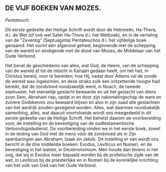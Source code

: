 ## DE VIJF BOEKEN VAN MOZES. 

_Pentateuch._ 
  
Dit eerste gedeelte der Heilige Schrift wordt door de Hebreeën, Ha-Thora, d.i. de Wet (of ook wel Safer Ha-Thora d.i. het Wetboek), en in de vertaling van de "Zeventig" (Septuaginta) Pentateuchos d.i. het vijfdelige boek genaamd. Het vormt één afgerond geheel, beginnende met de schepping van de wereld en eindigende met de dood van Mozes, de Middelaar van het Oude Verbond. 
  
Het bevat de geschiedenis van alles, wat God, de Heere, van de schepping van de wereld af tot de intocht in Kanaän gedaan heeft, om het heil, in Christus bereid, voor te bereiden; hoe Hij, nadat door Adams val de zonde de wereld was ingekomen, en deze straks zulk een ontzettende hoogte had bereikt, dat de zondvloed noodzakelijk werd, in Noach, de tweede stamvader, het menselijk geslacht bewaarde en uit het geslacht van diens zoon Sem, Abraham riep, opdat in en door zijn nakomelingschap de ware en zuivere Godskennis zou bewaard blijven en alzo in zijn zaad alle geslachten van het aardrijk zouden gezegend worden. Alles, wat daarmee noodzakelijk samenhing, alles, wat daaruit voortvloeide wordt ons meegedeeld in dit eerste gedeelte van de Heilige Schrift. Het behelst daarom de voorbereiding voor, de instelling en de bevestiging van de oudtestamentische Verbondsgodsdienst. De voorbereiding vinden we in het eerste boek, zowel in de leiding van God met de mens vóór de zondvloed als in Zijn openbaringen aan Abraham, Izaak en Jakob. De instelling er van wordt ons bericht in de drie middelste boeken: Exodus, Leviticus en Numeri, en de bevestiging in het laatste, in Deuteronomium. Men houde dan tevens in het oog, dat wij in Exodus meer bepaald worden bij de profetische zijde van de wet, in Leviticus bij de priesterlijke en in Numeri bij de koninklijke inrichting van het volk van God van het Oude Verbond. 